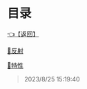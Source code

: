 # 目录  


[👈【返回】](/--目录--/dotnet/CSharp笔记/--目录--CSharp笔记)  


[📜反射](/dotnet/CSharp笔记/元数据、特性、反射/反射)  

[📜特性](/dotnet/CSharp笔记/元数据、特性、反射/特性)  







> 2023/8/25 15:19:40
